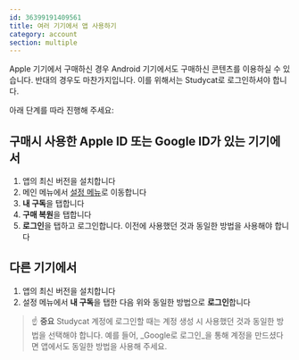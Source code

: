 ```yaml
---
id: 36399191409561
title: 여러 기기에서 앱 사용하기
category: account
section: multiple
---
```

Apple 기기에서 구매하신 경우 Android 기기에서도 구매하신 콘텐츠를 이용하실 수 있습니다. 반대의 경우도 마찬가지입니다. 이를 위해서는 Studycat로 로그인하셔야 합니다.

아래 단계를 따라 진행해 주세요:

  
## 구매시 사용한 Apple ID 또는 Google ID가 있는 기기에서
1. 앱의 최신 버전을 설치합니다  
2. 메인 메뉴에서 [설정 메뉴](https://help.studycat.com/hc/en-us/articles/34518228622105)로 이동합니다 
3. **내 구독**을 탭합니다  
4. **구매 복원**을 탭합니다  
5. **로그인**을 탭하고 로그인합니다. 이전에 사용했던 것과 동일한 방법을 사용해야 합니다

  
## 다른 기기에서
1. 앱의 최신 버전을 설치합니다  
2. 설정 메뉴에서 **내 구독**을 탭한 다음 위와 동일한 방법으로 **로그인**합니다  
  
> ☝️ **중요**
Studycat 계정에 로그인할 때는 계정 생성 시 사용했던 것과 동일한 방법을 선택해야 합니다. 예를 들어, _Google로 로그인_을 통해 계정을 만드셨다면 앱에서도 동일한 방법을 사용해 주세요.